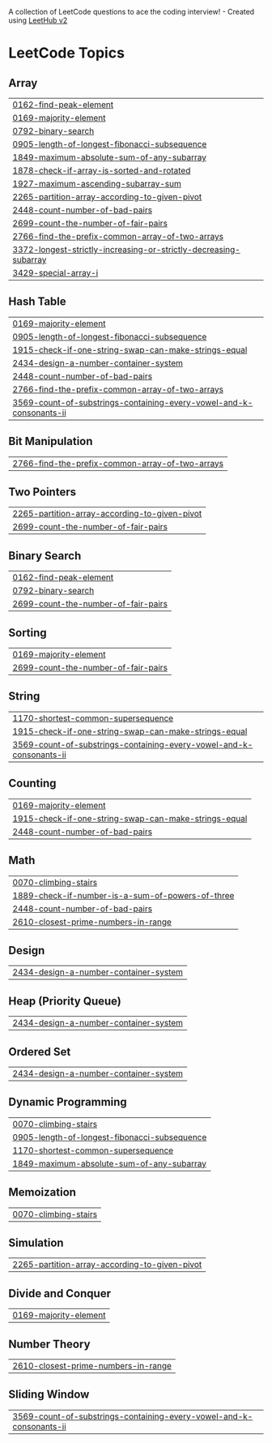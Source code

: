 A collection of LeetCode questions to ace the coding interview! - Created using [LeetHub v2](https://github.com/arunbhardwaj/LeetHub-2.0)
<!---LeetCode Topics Start-->
# LeetCode Topics
## Array
|  |
| ------- |
| [0162-find-peak-element](https://github.com/aditya762/Leetcode-Coding-Practice/tree/master/0162-find-peak-element) |
| [0169-majority-element](https://github.com/aditya762/Leetcode-Coding-Practice/tree/master/0169-majority-element) |
| [0792-binary-search](https://github.com/aditya762/Leetcode-Coding-Practice/tree/master/0792-binary-search) |
| [0905-length-of-longest-fibonacci-subsequence](https://github.com/aditya762/Leetcode-Coding-Practice/tree/master/0905-length-of-longest-fibonacci-subsequence) |
| [1849-maximum-absolute-sum-of-any-subarray](https://github.com/aditya762/Leetcode-Coding-Practice/tree/master/1849-maximum-absolute-sum-of-any-subarray) |
| [1878-check-if-array-is-sorted-and-rotated](https://github.com/aditya762/Leetcode-Coding-Practice/tree/master/1878-check-if-array-is-sorted-and-rotated) |
| [1927-maximum-ascending-subarray-sum](https://github.com/aditya762/Leetcode-Coding-Practice/tree/master/1927-maximum-ascending-subarray-sum) |
| [2265-partition-array-according-to-given-pivot](https://github.com/aditya762/Leetcode-Coding-Practice/tree/master/2265-partition-array-according-to-given-pivot) |
| [2448-count-number-of-bad-pairs](https://github.com/aditya762/Leetcode-Coding-Practice/tree/master/2448-count-number-of-bad-pairs) |
| [2699-count-the-number-of-fair-pairs](https://github.com/aditya762/Leetcode-Coding-Practice/tree/master/2699-count-the-number-of-fair-pairs) |
| [2766-find-the-prefix-common-array-of-two-arrays](https://github.com/aditya762/Leetcode-Coding-Practice/tree/master/2766-find-the-prefix-common-array-of-two-arrays) |
| [3372-longest-strictly-increasing-or-strictly-decreasing-subarray](https://github.com/aditya762/Leetcode-Coding-Practice/tree/master/3372-longest-strictly-increasing-or-strictly-decreasing-subarray) |
| [3429-special-array-i](https://github.com/aditya762/Leetcode-Coding-Practice/tree/master/3429-special-array-i) |
## Hash Table
|  |
| ------- |
| [0169-majority-element](https://github.com/aditya762/Leetcode-Coding-Practice/tree/master/0169-majority-element) |
| [0905-length-of-longest-fibonacci-subsequence](https://github.com/aditya762/Leetcode-Coding-Practice/tree/master/0905-length-of-longest-fibonacci-subsequence) |
| [1915-check-if-one-string-swap-can-make-strings-equal](https://github.com/aditya762/Leetcode-Coding-Practice/tree/master/1915-check-if-one-string-swap-can-make-strings-equal) |
| [2434-design-a-number-container-system](https://github.com/aditya762/Leetcode-Coding-Practice/tree/master/2434-design-a-number-container-system) |
| [2448-count-number-of-bad-pairs](https://github.com/aditya762/Leetcode-Coding-Practice/tree/master/2448-count-number-of-bad-pairs) |
| [2766-find-the-prefix-common-array-of-two-arrays](https://github.com/aditya762/Leetcode-Coding-Practice/tree/master/2766-find-the-prefix-common-array-of-two-arrays) |
| [3569-count-of-substrings-containing-every-vowel-and-k-consonants-ii](https://github.com/aditya762/Leetcode-Coding-Practice/tree/master/3569-count-of-substrings-containing-every-vowel-and-k-consonants-ii) |
## Bit Manipulation
|  |
| ------- |
| [2766-find-the-prefix-common-array-of-two-arrays](https://github.com/aditya762/Leetcode-Coding-Practice/tree/master/2766-find-the-prefix-common-array-of-two-arrays) |
## Two Pointers
|  |
| ------- |
| [2265-partition-array-according-to-given-pivot](https://github.com/aditya762/Leetcode-Coding-Practice/tree/master/2265-partition-array-according-to-given-pivot) |
| [2699-count-the-number-of-fair-pairs](https://github.com/aditya762/Leetcode-Coding-Practice/tree/master/2699-count-the-number-of-fair-pairs) |
## Binary Search
|  |
| ------- |
| [0162-find-peak-element](https://github.com/aditya762/Leetcode-Coding-Practice/tree/master/0162-find-peak-element) |
| [0792-binary-search](https://github.com/aditya762/Leetcode-Coding-Practice/tree/master/0792-binary-search) |
| [2699-count-the-number-of-fair-pairs](https://github.com/aditya762/Leetcode-Coding-Practice/tree/master/2699-count-the-number-of-fair-pairs) |
## Sorting
|  |
| ------- |
| [0169-majority-element](https://github.com/aditya762/Leetcode-Coding-Practice/tree/master/0169-majority-element) |
| [2699-count-the-number-of-fair-pairs](https://github.com/aditya762/Leetcode-Coding-Practice/tree/master/2699-count-the-number-of-fair-pairs) |
## String
|  |
| ------- |
| [1170-shortest-common-supersequence](https://github.com/aditya762/Leetcode-Coding-Practice/tree/master/1170-shortest-common-supersequence) |
| [1915-check-if-one-string-swap-can-make-strings-equal](https://github.com/aditya762/Leetcode-Coding-Practice/tree/master/1915-check-if-one-string-swap-can-make-strings-equal) |
| [3569-count-of-substrings-containing-every-vowel-and-k-consonants-ii](https://github.com/aditya762/Leetcode-Coding-Practice/tree/master/3569-count-of-substrings-containing-every-vowel-and-k-consonants-ii) |
## Counting
|  |
| ------- |
| [0169-majority-element](https://github.com/aditya762/Leetcode-Coding-Practice/tree/master/0169-majority-element) |
| [1915-check-if-one-string-swap-can-make-strings-equal](https://github.com/aditya762/Leetcode-Coding-Practice/tree/master/1915-check-if-one-string-swap-can-make-strings-equal) |
| [2448-count-number-of-bad-pairs](https://github.com/aditya762/Leetcode-Coding-Practice/tree/master/2448-count-number-of-bad-pairs) |
## Math
|  |
| ------- |
| [0070-climbing-stairs](https://github.com/aditya762/Leetcode-Coding-Practice/tree/master/0070-climbing-stairs) |
| [1889-check-if-number-is-a-sum-of-powers-of-three](https://github.com/aditya762/Leetcode-Coding-Practice/tree/master/1889-check-if-number-is-a-sum-of-powers-of-three) |
| [2448-count-number-of-bad-pairs](https://github.com/aditya762/Leetcode-Coding-Practice/tree/master/2448-count-number-of-bad-pairs) |
| [2610-closest-prime-numbers-in-range](https://github.com/aditya762/Leetcode-Coding-Practice/tree/master/2610-closest-prime-numbers-in-range) |
## Design
|  |
| ------- |
| [2434-design-a-number-container-system](https://github.com/aditya762/Leetcode-Coding-Practice/tree/master/2434-design-a-number-container-system) |
## Heap (Priority Queue)
|  |
| ------- |
| [2434-design-a-number-container-system](https://github.com/aditya762/Leetcode-Coding-Practice/tree/master/2434-design-a-number-container-system) |
## Ordered Set
|  |
| ------- |
| [2434-design-a-number-container-system](https://github.com/aditya762/Leetcode-Coding-Practice/tree/master/2434-design-a-number-container-system) |
## Dynamic Programming
|  |
| ------- |
| [0070-climbing-stairs](https://github.com/aditya762/Leetcode-Coding-Practice/tree/master/0070-climbing-stairs) |
| [0905-length-of-longest-fibonacci-subsequence](https://github.com/aditya762/Leetcode-Coding-Practice/tree/master/0905-length-of-longest-fibonacci-subsequence) |
| [1170-shortest-common-supersequence](https://github.com/aditya762/Leetcode-Coding-Practice/tree/master/1170-shortest-common-supersequence) |
| [1849-maximum-absolute-sum-of-any-subarray](https://github.com/aditya762/Leetcode-Coding-Practice/tree/master/1849-maximum-absolute-sum-of-any-subarray) |
## Memoization
|  |
| ------- |
| [0070-climbing-stairs](https://github.com/aditya762/Leetcode-Coding-Practice/tree/master/0070-climbing-stairs) |
## Simulation
|  |
| ------- |
| [2265-partition-array-according-to-given-pivot](https://github.com/aditya762/Leetcode-Coding-Practice/tree/master/2265-partition-array-according-to-given-pivot) |
## Divide and Conquer
|  |
| ------- |
| [0169-majority-element](https://github.com/aditya762/Leetcode-Coding-Practice/tree/master/0169-majority-element) |
## Number Theory
|  |
| ------- |
| [2610-closest-prime-numbers-in-range](https://github.com/aditya762/Leetcode-Coding-Practice/tree/master/2610-closest-prime-numbers-in-range) |
## Sliding Window
|  |
| ------- |
| [3569-count-of-substrings-containing-every-vowel-and-k-consonants-ii](https://github.com/aditya762/Leetcode-Coding-Practice/tree/master/3569-count-of-substrings-containing-every-vowel-and-k-consonants-ii) |
<!---LeetCode Topics End-->